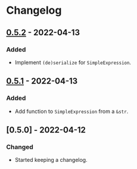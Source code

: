 <!--
SPDX-FileCopyrightText: 2022 HH Partners
 
SPDX-License-Identifier: MIT
 -->

# Changelog

## [0.5.2] - 2022-04-13

### Added

- Implement `(de)serialize` for `SimpleExpression`.

## [0.5.1] - 2022-04-13

### Added

- Add function to `SimpleExpression` from a `&str`.

## [0.5.0] - 2022-04-12

### Changed

- Started keeping a changelog.

[unreleased]: https://github.com/doubleopen-project/spdx-expression/compare/v0.5.2...HEAD
[0.5.2]: https://github.com/doubleopen-project/spdx-expression/compare/v0.5.1...v0.5.2
[0.5.1]: https://github.com/doubleopen-project/spdx-expression/compare/v0.5.0...v0.5.1
